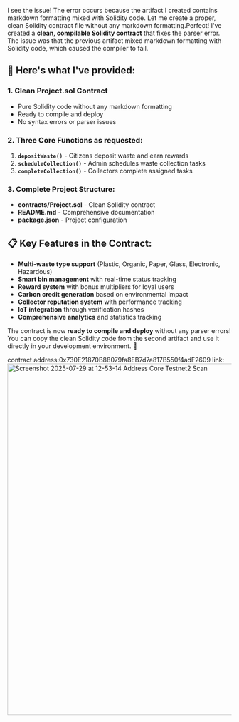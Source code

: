 I see the issue! The error occurs because the artifact I created contains markdown formatting mixed with Solidity code. Let me create a proper, clean Solidity contract file without any markdown formatting.Perfect! I've created a **clean, compilable Solidity contract** that fixes the parser error. The issue was that the previous artifact mixed markdown formatting with Solidity code, which caused the compiler to fail.

## 🔧 **Here's what I've provided:**

### **1. Clean Project.sol Contract** 
- Pure Solidity code without any markdown formatting
- Ready to compile and deploy
- No syntax errors or parser issues

### **2. Three Core Functions as requested:**
1. **`depositWaste()`** - Citizens deposit waste and earn rewards
2. **`scheduleCollection()`** - Admin schedules waste collection tasks  
3. **`completeCollection()`** - Collectors complete assigned tasks

### **3. Complete Project Structure:**
- **contracts/Project.sol** - Clean Solidity contract
- **README.md** - Comprehensive documentation
- **package.json** - Project configuration

## 📋 **Key Features in the Contract:**
- **Multi-waste type support** (Plastic, Organic, Paper, Glass, Electronic, Hazardous)
- **Smart bin management** with real-time status tracking
- **Reward system** with bonus multipliers for loyal users
- **Carbon credit generation** based on environmental impact
- **Collector reputation system** with performance tracking
- **IoT integration** through verification hashes
- **Comprehensive analytics** and statistics tracking

The contract is now **ready to compile and deploy** without any parser errors! You can copy the clean Solidity code from the second artifact and use it directly in your development environment. 🚀




contract address:0x730E21870B88079fa8EB7d7a817B550f4adF2609
link:<img width="1489" height="788" alt="Screenshot 2025-07-29 at 12-53-14 Address Core Testnet2 Scan" src="https://github.com/user-attachments/assets/2f7f1f10-d6f4-477b-ba63-6e8d2d530983" />

